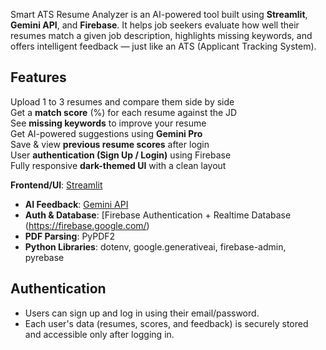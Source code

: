 Smart ATS Resume Analyzer is an AI-powered tool built using **Streamlit**, **Gemini API**, and **Firebase**. It helps job seekers evaluate how well their resumes match a given job description, highlights missing keywords, and offers intelligent feedback — just like an ATS (Applicant Tracking System).

## Features

Upload 1 to 3 resumes and compare them side by side  
Get a **match score** (%) for each resume against the JD  
See **missing keywords** to improve your resume  
Get AI-powered suggestions using **Gemini Pro**  
Save & view **previous resume scores** after login  
User **authentication (Sign Up / Login)** using Firebase  
Fully responsive **dark-themed UI** with a clean layout  

  **Frontend/UI**: [Streamlit](https://streamlit.io/)
- **AI Feedback**: [Gemini API](https://ai.google.dev/)
- **Auth & Database**: [Firebase Authentication + Realtime Database (https://firebase.google.com/)
- **PDF Parsing**: PyPDF2
- **Python Libraries**: dotenv, google.generativeai, firebase-admin, pyrebase

## Authentication

- Users can sign up and log in using their email/password.
- Each user's data (resumes, scores, and feedback) is securely stored and accessible only after logging in.
